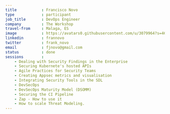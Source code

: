 ```yaml
---
title           : Francisco Novo
type            : participant
job_title       : DevOps Engineer
company         : The Workshop
travel-from     : Malaga, ES
image           : https://avatars0.githubusercontent.com/u/3079964?s=460&v=4
linkedin        : frannovo
twitter         : frank_novo
email           : fjnovo@gmail.com
status          : done
sessions        :
    - Dealing with Security Findings in the Enterprise
    - Securing Kubernete's hosted APIs
    - Agile Practices for Security Teams
    - Creating Appsec metrics and visualisation
    - Integrating Security Tools in the SDL
    - DevSecOps
    - DevSecOps Maturity Model (DSOMM)
    - Securing the CI Pipeline
    - Zap - How to use it
    - How to scale Threat Modeling.
---
```


<!-- put more details about participant here -->

